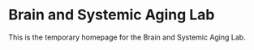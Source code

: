# Brain and Systemic Aging Lab

This is the temporary homepage for the Brain and Systemic Aging Lab. 
